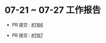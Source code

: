 # 07-21 ~ 07-27 工作报告

- PR 提交 : [#1166](https://github.com/riscv/sail-riscv/pull/1166)

- PR 提交 : [#1167](https://github.com/riscv/sail-riscv/pull/1167)